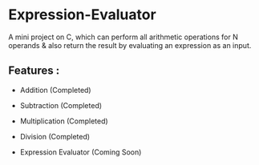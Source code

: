 # Expression-Evaluator
A mini project on C, which can perform all arithmetic operations for N operands &amp; also return the result by evaluating an expression as an input.

## Features :

* Addition (Completed)
 
* Subtraction (Completed)

* Multiplication (Completed)

* Division (Completed)

* Expression Evaluator (Coming Soon)
